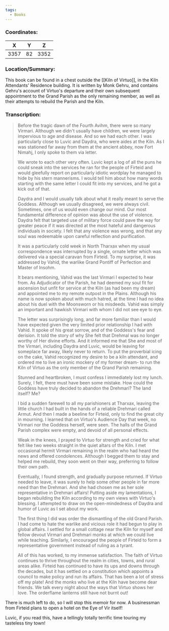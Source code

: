 ```yaml
---
tags:
  - Books
---
```


### Coordinates:
| **X** | **Y**| **Z** |
|:-----:|:----:|:-----:|
|3357  |82   |3352  |

### Location/Summary:
This book can be found in a chest outside the [[Kiln of Virtuo]], in the Kiln Attendants' Residence building. It is written by Monk Gehru, and contains Gehru's account of Virtuo's departure and their own subsequent appointment to the Grand Parish as the only remaining member, as well as their attempts to rebuild the Parish and the Kiln.

### Transcription:
> Before the tragic dawn of the Fourth Avihm, there were so many Virmari. Although we didn't usually have children, we were largely impervious to age and disease. And so we had each other. I was particularly close to Luvic and Daydra, who were aides at the Kiln. As I was stationed far away from them at the ancient abbey, now Fort Nimahj, I only spoke to them via letter.
>
> We wrote to each other very often. Luvic kept a log of all the puns he could sneak into the services he ran for the people of Firteid and would gleefully report on particularly idiotic wordplay he managed to hide by his stern mannerisms. I would tell him about how many words starting with the same letter I could fit into my services, and he got a kick out of that.
>
> Daydra and I would usually talk about what it really meant to serve the Goddess. Although we usually disagreed, we were always civil. Sometimes, one of us would even change our mind. Our most fundamental difference of opinion was about the use of violence. Daydra felt that targeted use of military force could pave the way for greater peace if it was directed at the most hateful and dangerous individuals in society. I felt that any violence was wrong, and that any soul was redeemable upon careful reflection and purification.
>
> It was a particularly cold week in North Tharxax when my usual correspondence was interrupted by a single, ornate letter which was delivered via a special caravan from Firteid. To my surprise, it was addressed by Vahid, the warlike Grand Pontiff of Perfection and Master of Insohm.
>
> It bears mentioning, Vahid was the last Virmari I expected to hear from. As Adjudicator of the Parish, he had deemed my soul fit for ascension but unfit for service at the Kiln (as had been my dream) and appointed me to my remote outpost in the Plains. Although his name is now spoken about with much hatred, at the time I had no idea about his duel with the Moonsworn or his misdeeds. Vahid was simply an important and hawkish Virmari with whom I did not see eye to eye.
>
> The letter was surprisingly long, and far more familiar than I would have expected given the very limited prior relationship I had with Vahid. It spoke of his great sorrow, and of the Goddess's fear and derision. It told the story of why She felt that Drehmal was no longer worthy of Her divine efforts. And it informed me that She and most of the Virmari, including Daydra and Luvic, would be leaving for someplace far away, likely never to return. To put the proverbial icing on the cake, Vahid recognized my desire to be a kiln attendant, and ordered me to live an ironic mockery of my former dream- to run the Kiln of Virtuo as the only member of the Grand Parish remaining.
>
> Stunned and heartbroken, I must confess I immediately lost my lunch. Surely, I felt, there must have been some mistake. How could the Goddess have truly decided to abandon the Drehmari? The land itself? Me?
>
> I bid a sudden farewell to all my parishioners at Tharxax, leaving the little church I had built in the hands of a reliable Drehmari called Armut. And then I made a beeline for Firteid, only to find the great city in mourning. I learned that on Virtuo's Audience Day that week, no Virmari nor the Goddess herself, were seen. The halls of the Grand Parish complex were empty, and devoid of all personal effects.
>
> Weak in the knees, I prayed to Virtuo for strength and cried for what felt like two weeks straight in the quiet altars of the Kiln. I met occasional hermit Virmari remaining in the realm who had heard the news and offered condolences. Although I begged them to stay and helped me rebuild, they soon went on their way, preferring to follow their own path.
>
> Eventually, I found strength, and gradually purpose returned. If Virtuo needed to leave, it was surely to help some other people in far more need than the Drehmari. And she had chosen me as her sole representative in Drehmari affairs! Putting aside my lamentations, I began rebuilding the Kiln according to my own views with Virtuo's blessing. I attempted to draw on the open-mindedness of Daydra and humor of Luvic as I set about my work.
>
> The first thing I did was order the dismantling of the old Grand Parish. I had come to hate the warlike and vicious role it had begun to play in global affairs. I settled for a small cottage near the Kiln for myself and fellow devout Virmari and Drehmari monks at which we could live while teaching. Similarly, I encouraged the people of Firteid to form a representative government instead of ruling as a tyrant.
>
> All of this has worked, to my immense satisfaction. The faith of Virtuo continues to thrive throughout the realm in cities, towns, and rural areas alike. Firteid has continued to have its ups and downs through the decades, but it has settled on a constitution which appoints a council to make policy and run its affairs. That has been a lot of stress off my plate! And the monks who live at the Kiln have become dear friends. We talk every night about the ways that Virtuo shows her love. The orderflame lanterns still have not burnt out!

There is much left to do, so I will stop this memoir for now. A businessman from Firteid plans to open a hotel on the Eye of Vir itself!

Luvic, if you read this, have a tellingly totally terrific time touring my tasteless tiny town!

